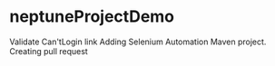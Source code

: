 # neptuneProjectDemo
Validate Can'tLogin link
Adding Selenium Automation Maven project.
Creating pull request
